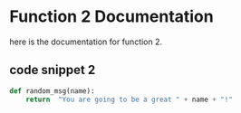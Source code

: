 # Function 2 Documentation

here is the documentation for function 2.

## code snippet 2

```py  
def random_msg(name):
    return  "You are going to be a great " + name + "!"
```
